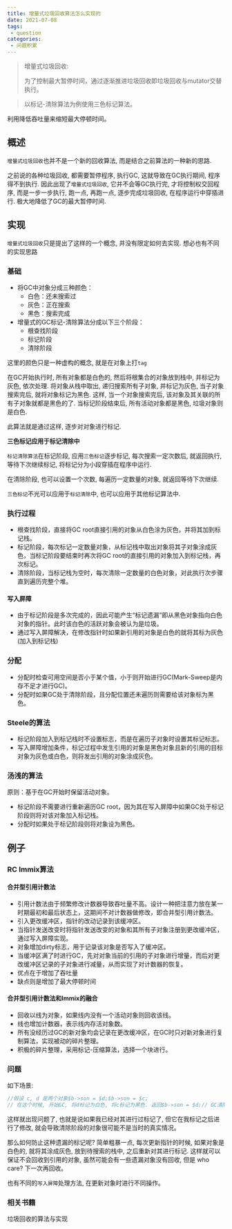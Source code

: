 ```yaml
---
title: 增量式垃圾回收算法怎么实现的
date: 2021-07-08
tags:
 - question
categories:
 - 问题积累
---
```


>  增量式垃圾回收:
>
> 为了控制最大暂停时间，通过逐渐推进垃圾回收即垃圾回收与mutator交替执行。

> 以标记-清除算法为例使用三色标记算法。

利用降低吞吐量来缩短最大停顿时间。

## 概述

`增量式垃圾回收`也并不是一个新的回收算法, 而是结合之前算法的一种新的思路.

之前说的各种垃圾回收, 都需要暂停程序, 执行GC, 这就导致在GC执行期间, 程序得不到执行. 因此出现了`增量式垃圾回收`, 它并不会等GC执行完, 才将控制权交回程序, 而是一步一步执行,  跑一点, 再跑一点, 逐步完成垃圾回收, 在程序运行中穿插进行. 极大地降低了GC的最大暂停时间.

## 实现

`增量式垃圾回收`只是提出了这样的一个概念, 并没有限定如何去实现. 想必也有不同的实现思路

### 基础

- 将GC中对象分成三种颜色：
  - 白色：还未搜索过
  - 灰色：正在搜索
  - 黑色：搜索完成
- 增量式的GC标记-清除算法分成以下三个阶段：
  - 根查找阶段
  - 标记阶段
  - 清除阶段

这里的颜色只是一种虚构的概念, 就是在对象上打`tag`

在GC开始执行时, 所有对象都是白色的, 然后将根集合的对象放到栈中, 并标记为灰色, 依次处理. 将对象从栈中取出, 递归搜索所有子对象, 并标记为灰色, 当子对象搜索完后, 就将对象标记为黑色. 这样, 当一个对象搜索完后, 该对象及其关联的所有子对象就都是黑色的了. 当标记阶段结束后, 所有活动对象都是黑色, 垃圾对象则是白色.

此算法就是通过这样, 逐步对对象进行标记.

**三色标记应用于标记清除中**

`标记清除算法`在标记阶段, 应用`三色标记`逐步标记, 每次搜索一定次数后, 就返回执行, 等待下次继续标记, 将标记分为小段穿插在程序中运行.

在清除阶段, 也可以设置一个次数, 每遍历一定数量的对象, 就返回等待下次继续.

`三色标记`不光可以应用于`标记清除`中, 也可以应用于其他标记算法中.

### 执行过程

- 根查找阶段，直接将GC root直接引用的对象从白色涂为灰色，并将其加到标记栈。
- 标记阶段，每次标记一定数量对象，从标记栈中取出对象将其子对象涂成灰色，当标记阶段要结束时再次将GC root的直接引用的对象加入到标记栈，再次标记。
- 清除阶段，当标记栈为空时，每次清除一定数量的白色对象，对此执行次步骤直到遍历完整个堆。

#### 写入屏障

- 由于标记阶段是多次完成的，因此可能产生“标记遗漏”即从黑色对象指向白色对象的指针。此时该白色的活跃对象会被认为是垃圾。
- 通过写入屏障解决，在修改指针时如果新引用的对象是白色的就将其标为灰色(加入到标记栈)

### 分配

- 分配时检查可用空间是否小于某个值，小于则开始进行GC(Mark-Sweep是内存不足才进行GC)。
- 分配时如果GC处于清除阶段，且分配位置还未遍历则需要给该对象标为黑色。

### Steele的算法

- 标记阶段加入到标记栈时不设置标志，而是在遍历子对象时设置其标记标志。
- 写入屏障增加条件，标记过程中发生引用的对象是黑色对象且新的引用的目标对象为灰色或白色，则将发出引用的对象涂成灰色。

### 汤浅的算法

原则：基于在GC开始时保留活动对象。

- 标记阶段不需要进行重新遍历GC root，因为其在写入屏障中如果GC处于标记阶段则将对该对象加入标记栈。
- 分配时如果处于标记阶段则将对象设为黑色。

## 例子

### RC Immix算法

#### 合并型引用计数法

- 引用计数法由于频繁修改计数器导致吞吐量不高。设计一种把注意力放在某一时期最初和最后状态上，这期间不对计数器做修改，即合并型引用计数法。
- 引入更改缓冲区，指针的改动记录到该缓冲区。
- 当指针发送改变时将指针发送改变的对象和其所有子对象注册到更改缓冲区，通过写入屏障实现。
- 对象增加dirty标志，用于记录该对象是否写入了缓冲区。
- 当缓冲区满了时进行GC，先对对象当前的引用的子对象进行增量，而后对更改缓冲区记录的子对象进行减量，从而实现了对计数器的恢复。
- 优点在于增加了吞吐量
- 缺点则是增加了最大停顿时间

#### 合并型引用计数法和Immix的融合

- 回收以线为对象，如果线内没有一个活动对象则回收该线。
- 线也增加计数器，表示线内存活对象数。
- 所有没经历过GC的新对象均会记录在更改缓冲区，在GC时只对新对象进行复制算法，实现被动的碎片整理。
- 积极的碎片整理，采用标记-压缩算法，选择一个块进行。



### 问题

如下场景:

```javascript
//假设 c, d 是两个对象$b->son = $d;$b->son = $c;
// 在这个时候, 开始GC, 将d标记为白色, 将c标记为黑色. 返回$b->son = $d;// GC清除阶段, 将c对象保留, 将d对象回收
```

这样就出现问题了, 也就是说如果我已经对其进行过标记了, 但它在我标记之后进行了修改, 就会导致清除阶段的对象很可能不是当时的真实情况。

那么如何防止这种遗漏的标记呢? 简单粗暴一点, 每次更新指针的时候, 如果对象是白色的, 就将其涂成灰色, 放到待搜索的栈中, 之后重新对其进行标记. 这样就可以保证不会回收到引用的对象, 虽然可能会有一些遗漏对象没有回收, 但是 who care? 下一次再回收。

也有不同的`写入屏障`处理方法, 在更新对象时进行不同操作。

### 相关书籍

垃圾回收的算法与实现
